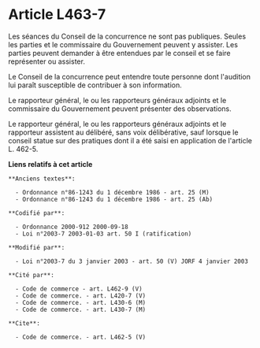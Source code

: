 # Article L463-7

Les séances du Conseil de la concurrence ne sont pas publiques. Seules les parties et le commissaire du Gouvernement peuvent
y assister. Les parties peuvent demander à être entendues par le conseil et se faire représenter ou assister.

Le Conseil de la concurrence peut entendre toute personne dont l'audition lui paraît susceptible de contribuer à son
information.

Le rapporteur général, le ou les rapporteurs généraux adjoints et le commissaire du Gouvernement peuvent présenter des
observations.

Le rapporteur général, le ou les rapporteurs généraux adjoints et le rapporteur assistent au délibéré, sans voix
délibérative, sauf lorsque le conseil statue sur des pratiques dont il a été saisi en application de l'article L. 462-5.

**Liens relatifs à cet article**

	**Anciens textes**:

	  - Ordonnance n°86-1243 du 1 décembre 1986 - art. 25 (M)
	  - Ordonnance n°86-1243 du 1 décembre 1986 - art. 25 (Ab)

	**Codifié par**:

	  - Ordonnance 2000-912 2000-09-18
	  - Loi n°2003-7 2003-01-03 art. 50 I (ratification)

	**Modifié par**:

	  - Loi n°2003-7 du 3 janvier 2003 - art. 50 (V) JORF 4 janvier 2003

	**Cité par**:

	  - Code de commerce - art. L462-9 (V)
	  - Code de commerce. - art. L420-7 (V)
	  - Code de commerce. - art. L430-6 (M)
	  - Code de commerce. - art. L430-7 (M)

	**Cite**:

	  - Code de commerce. - art. L462-5 (V)
